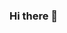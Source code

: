 ### Hi there 👋

<!--
**Pravleen/Pravleen** is a ✨ _special_ ✨ repository because its `README.md` (this file) appears on your GitHub profile.

Gist about me:-

- 🔭 I’m currently working on my coding skills
- 🌱 I’m currently learning Machine Learning
- 📫 How to reach me: https://www.linkedin.com/in/pravleen-kaur-031a02192/
